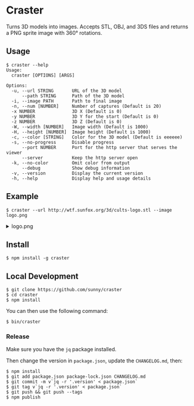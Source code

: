 # Craster

Turns 3D models into images. Accepts STL, OBJ, and 3DS files and returns a PNG
sprite image with 360° rotations.

## Usage

    $ craster --help
    Usage:
      craster [OPTIONS] [ARGS]

    Options:
      -u, --url STRING       URL of the 3D model
          --path STRING      Path of the 3D model
      -i, --image PATH       Path to final image
      -n, --num [NUMBER]     Number of captures (Default is 20)
      -x NUMBER              3D X (Default is 0)
      -y NUMBER              3D Y for the start (Default is 0)
      -z NUMBER              3D Z (Default is 0)
      -W, --width [NUMBER]   Image width (Default is 1000)
      -H, --height [NUMBER]  Image height (Default is 1000)
      -c, --color [STRING]   Color for the 3D model (Default is eeeeee)
      -s, --no-progress      Disable progress
          --port NUMBER      Port for the http server that serves the viewer
          --server           Keep the http server open
      -k, --no-color         Omit color from output
          --debug            Show debug information
      -v, --version          Display the current version
      -h, --help             Display help and usage details

## Example

    $ craster --url http://wtf.sunfox.org/3d/cults-logo.stl --image logo.png

<details>
<summary>logo.png</summary>

![logo.png](https://user-images.githubusercontent.com/132/71644392-d280ec80-2cc7-11ea-9e85-856a65ea5ae1.png)

</details>

## Install

    $ npm install -g craster

## Local Development

    $ git clone https://github.com/sunny/craster
    $ cd craster
    $ npm install

You can then use the following command:

    $ bin/craster

### Release

Make sure you have the `jq` package installed.

Then change the version in `package.json`, update the `CHANGELOG.md`, then:

    $ npm install
    $ git add package.json package-lock.json CHANGELOG.md
    $ git commit -m v`jq -r '.version' < package.json`
    $ git tag v`jq -r '.version' < package.json`
    $ git push && git push --tags
    $ npm publish
